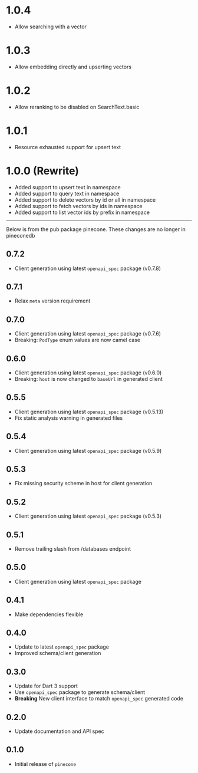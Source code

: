 # 1.0.4
* Allow searching with a vector

# 1.0.3
* Allow embedding directly and upserting vectors 

# 1.0.2
* Allow reranking to be disabled on SearchText.basic

# 1.0.1
* Resource exhausted support for upsert text

# 1.0.0 (Rewrite)
* Added support to upsert text in namespace
* Added support to query text in namespace
* Added support to delete vectors by id or all in namespace
* Added support to fetch vectors by ids in namespace 
* Added support to list vector ids by prefix in namespace

---
 
Below is from the pub package pinecone. These changes are no longer in pineconedb

## 0.7.2

* Client generation using latest `openapi_spec` package (v0.7.8)

## 0.7.1

* Relax `meta` version requirement

## 0.7.0

* Client generation using latest `openapi_spec` package (v0.7.6)
* Breaking: `PodType` enum values are now camel case

## 0.6.0

* Client generation using latest `openapi_spec` package (v0.6.0)
* Breaking: `host` is now changed to `baseUrl` in generated client

## 0.5.5

* Client generation using latest `openapi_spec` package (v0.5.13)
* Fix static analysis warning in generated files

## 0.5.4

* Client generation using latest `openapi_spec` package (v0.5.9)

## 0.5.3

* Fix missing security scheme in host for client generation

## 0.5.2

* Client generation using latest `openapi_spec` package (v0.5.3)

## 0.5.1

* Remove trailing slash from /databases endpoint

## 0.5.0

* Client generation using latest `openapi_spec` package

## 0.4.1

* Make dependencies flexible

## 0.4.0

* Update to latest `openapi_spec` package
* Improved schema/client generation

## 0.3.0

* Update for Dart 3 support
* Use `openapi_spec` package to generate schema/client
* **Breaking** New client interface to match `openapi_spec` generated code

## 0.2.0

* Update documentation and API spec

## 0.1.0

* Initial release of `pinecone`
